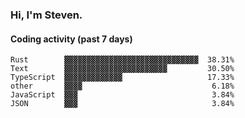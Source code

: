 ### Hi, I'm Steven.

#### Coding activity (past 7 days)
```
Rust        ▓▓▓▓▓▓▓▓▓▓▓▓▓▓▓▓▓▓▓▓▓▓▓▓▓▓▓▓▓▓  38.31%
Text        ▓▓▓▓▓▓▓▓▓▓▓▓▓▓▓▓▓▓▓▓▓▓▓         30.50%
TypeScript  ▓▓▓▓▓▓▓▓▓▓▓▓▓                   17.33%
other       ▓▓▓▓                             6.18%
JavaScript  ▓▓▓                              3.84%
JSON        ▓▓▓                              3.84%
```

